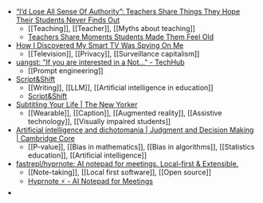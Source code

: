 - [“I’d Lose All Sense Of Authority”: Teachers Share Things They Hope Their Students Never Finds Out](https://www.boredpanda.com/teachers-secrets/)
	- [[Teaching]], [[Teacher]], [[Myths about teaching]]
	- [Teachers Share Moments Students Made Them Feel Old](https://www.buzzfeed.com/andyneuenschwander/teachers-are-sharing-when-a-student-made-them-feel-old)
- [How I Discovered My Smart TV Was Spying On Me](https://www.makeuseof.com/how-discovered-smart-tv-spying-on-me/)
	- [[Television]], [[Privacy]], [[Surveillance capitalism]]
- [uangst: "If you are interested in a Not…" - TechHub](https://techhub.social/@uangst/114376207691762746)
	- [[Prompt engineering]]
- [Script&Shift](http://www.writersfriends.com/)
	- [[Writing]], [[LLM]], [[Artificial intelligence in education]]
	- [Script&Shift](http://app.writersfriends.com/)
- [Subtitling Your Life | The New Yorker](https://www.newyorker.com/magazine/2025/04/28/subtitling-your-life)
	- [[Wearable]], [[Caption]], [[Augmented reality]], [[Assistive technology]], [[Visually impaired students]]
- [Artificial intelligence and dichotomania | Judgment and Decision Making | Cambridge Core](https://www.cambridge.org/core/journals/judgment-and-decision-making/article/artificial-intelligence-and-dichotomania/0421D2310727D73FAB47069FD1620AA1)
	- [[P-value]], [[Bias in mathematics]], [[Bias in algorithms]], [[Statistics education]], [[Artificial intelligence]]
- [fastrepl/hyprnote: AI notepad for meetings. Local-first & Extensible.](https://github.com/fastrepl/hyprnote)
	- [[Note-taking]], [[Local first software]], [[Open source]]
	- [Hyprnote ⚡️ - AI Notepad for Meetings](https://hyprnote.com/)
-